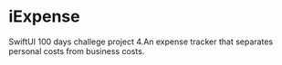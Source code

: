 # iExpense
 SwiftUI 100 days challege project 4.An expense tracker that separates personal costs from business costs. 
